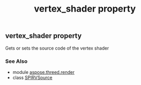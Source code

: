 ﻿---
title: vertex_shader property
second_title: Aspose.3D for Python via .NET API References
description: 
type: docs
weight: 70
url: /python-net/aspose.threed.render/spirvsource/vertex_shader/
is_root: false
---

## vertex_shader property


Gets or sets the source code of the vertex shader

### See Also
* module [aspose.threed.render](../../)
* class [SPIRVSource](/3d/python-net/aspose.threed.render/spirvsource)
